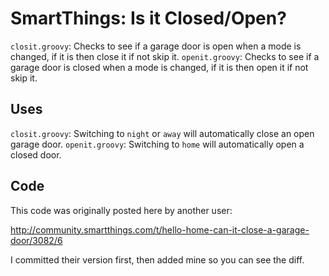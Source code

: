 SmartThings: Is it Closed/Open?
==========================

`closit.groovy`: Checks to see if a garage door is open when a mode is changed, if it is then close it if not skip it.
`openit.groovy`: Checks to see if a garage door is closed when a mode is changed, if it is then open it if not skip it.

Uses
----

`closit.groovy`: Switching to `night` or `away` will automatically close an open garage door.
`openit.groovy`: Switching to `home` will automatically open a closed door.

Code
----

This code was originally posted here by another user:

http://community.smartthings.com/t/hello-home-can-it-close-a-garage-door/3082/6

I committed their version first, then added mine so you can see the diff.


